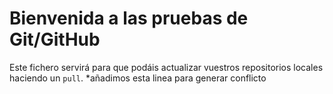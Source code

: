 # Bienvenida a las pruebas de Git/GitHub

Este fichero servirá para que podáis actualizar vuestros repositorios locales haciendo un `pull`.
*añadimos esta linea para generar conflicto
